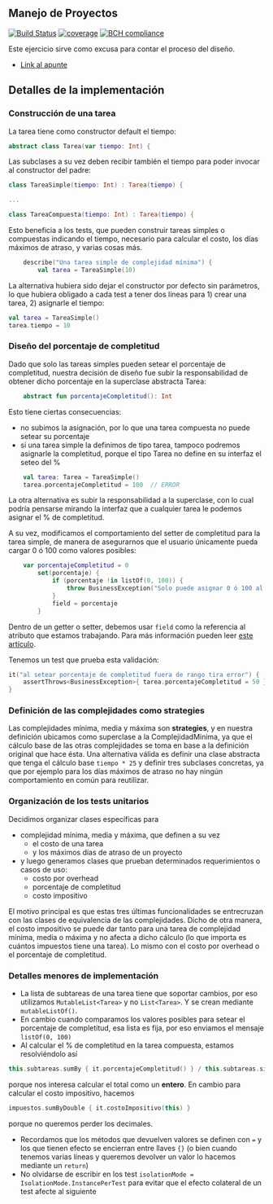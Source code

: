 
## Manejo de Proyectos

[![Build Status](https://travis-ci.com/uqbar-project/eg-manejo-proyectos-kotlin.svg?branch=main)](https://travis-ci.com/uqbar-project/eg-manejo-proyectos-kotlin) [![coverage](https://codecov.io/gh/uqbar-project/eg-manejo-proyectos-kotlin/branch/master/graph/badge.svg)](https://codecov.io/gh/uqbar-project/eg-manejo-proyectos-kotlin/branch/master/graph/badge.svg) [![BCH compliance](https://bettercodehub.com/edge/badge/uqbar-project/eg-manejo-proyectos-kotlin?branch=master)](https://bettercodehub.com/) 

Este ejercicio sirve como excusa para contar el proceso del diseño.

- [Link al apunte](https://docs.google.com/document/d/1yHzmqlJLFNwRGucz4wJgZmeq1zYddNgfQ6G1KcqRhdk/edit#)

## Detalles de la implementación

### Construcción de una tarea

La tarea tiene como constructor default el tiempo:

```kt
abstract class Tarea(var tiempo: Int) {
```

Las subclases a su vez deben recibir también el tiempo para poder invocar al constructor del padre:

```kt
class TareaSimple(tiempo: Int) : Tarea(tiempo) {

...

class TareaCompuesta(tiempo: Int) : Tarea(tiempo) {
```

Esto beneficia a los tests, que pueden construir tareas simples o compuestas indicando el tiempo, necesario para calcular el costo, los días máximos de atraso, y varias cosas más.

```kt
    describe("Una tarea simple de complejidad mínima") {
        val tarea = TareaSimple(10)
```

La alternativa hubiera sido dejar el constructor por defecto sin parámetros, lo que hubiera obligado a cada test a tener dos líneas para 1) crear una tarea, 2) asignarle el tiempo:

```kt
val tarea = TareaSimple()
tarea.tiempo = 10
```

### Diseño del porcentaje de completitud

Dado que solo las tareas simples pueden setear el porcentaje de completitud, nuestra decisión de diseño fue subir la responsabilidad de obtener dicho porcentaje en la superclase abstracta Tarea:

```kt
    abstract fun porcentajeCompletitud(): Int
```

Esto tiene ciertas consecuencias:

- no subimos la asignación, por lo que una tarea compuesta no puede setear su porcentaje
- si una tarea simple la definimos de tipo tarea, tampoco podremos asignarle la completitud, porque el tipo Tarea no define en su interfaz el seteo del %

```kt
    val tarea: Tarea = TareaSimple()
    tarea.porcentajeCompletitud = 100  // ERROR
```

La otra alternativa es subir la responsabilidad a la superclase, con lo cual podría pensarse mirando la interfaz que a cualquier tarea le podemos asignar el % de completitud.

A su vez, modificamos el comportamiento del setter de completitud para la tarea simple, de manera de asegurarnos que el usuario únicamente pueda cargar 0 ó 100 como valores posibles:

```kt
    var porcentajeCompletitud = 0
        set(porcentaje) {
            if (porcentaje !in listOf(0, 100)) {
                throw BusinessException("Solo puede asignar 0 ó 100 al % de completitud")
            }
            field = porcentaje
        }
```

Dentro de un getter o setter, debemos usar `field` como la referencia al atributo que estamos trabajando. Para más información pueden leer [este artículo](https://www.baeldung.com/kotlin/getters-setters).

Tenemos un test que prueba esta validación:

```kt
it("al setear porcentaje de completitud fuera de rango tira error") {
    assertThrows<BusinessException>{ tarea.porcentajeCompletitud = 50 }
}
```

### Definición de las complejidades como strategies

Las complejidades mínima, media y máxima son **strategies**, y en nuestra definición ubicamos como superclase a la ComplejidadMinima, ya que el cálculo base de las otras complejidades se toma en base a la definición original que hace ésta. Una alternativa válida es definir una clase abstracta que tenga el cálculo base `tiempo * 25` y definir tres subclases concretas, ya que por ejemplo para los días máximos de atraso no hay ningún comportamiento en común para reutilizar.

### Organización de los tests unitarios

Decidimos organizar clases específicas para

- complejidad mínima, media y máxima, que definen a su vez
  - el costo de una tarea
  - y los máximos días de atraso de un proyecto
- y luego generamos clases que prueban determinados requerimientos o casos de uso:
  - costo por overhead
  - porcentaje de completitud
  - costo impositivo

El motivo principal es que estas tres últimas funcionalidades se entrecruzan con las clases de equivalencia de las complejidades. Dicho de otra manera, el costo impositivo se puede dar tanto para una tarea de complejidad mínima, media o máxima y no afecta a dicho cálculo (lo que importa es cuántos impuestos tiene una tarea). Lo mismo con el costo por overhead o el porcentaje de completitud. 

### Detalles menores de implementación

- La lista de subtareas de una tarea tiene que soportar cambios, por eso utilizamos `MutableList<Tarea>` y no `List<Tarea>`. Y se crean mediante `mutableListOf()`.
- En cambio cuando comparamos los valores posibles para setear el porcentaje de completitud, esa lista es fija, por eso enviamos el mensaje `listOf(0, 100)`
- Al calcular el % de completitud en la tarea compuesta, estamos resolviéndolo así 
  
```kt
this.subtareas.sumBy { it.porcentajeCompletitud() } / this.subtareas.size
```

porque nos interesa calcular el total como un **entero**. En cambio para calcular el costo impositivo, hacemos

```kt
impuestos.sumByDouble { it.costoImpositivo(this) }
```

porque no queremos perder los decimales.

- Recordamos que los métodos que devuelven valores se definen con `=` y los que tienen efecto se encierran entre llaves `{}` (o bien cuando tenemos varias líneas y queremos devolver un valor lo hacemos mediante un `return`)
- No olvidarse de escribir en los test `isolationMode = IsolationMode.InstancePerTest` para evitar que el efecto colateral de un test afecte al siguiente